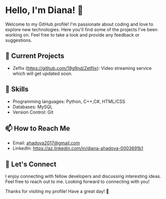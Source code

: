 # Hello, I'm Diana! 👋
Welcome to my GitHub profile! I'm passionate about coding and love to explore new technologies. Here you'll find some of the projects I've been working on. Feel free to take a look and provide any feedback or suggestions.

## 🔭 Current Projects

-  Zeflix (https://github.com/19g9nd/Zetflix): Video streaming service which will get updated soon.

## 🌱 Skills

- Programming languages: Python, C++,C#, HTML/CSS
- Databases: MySQL
- Version Control: Git

## 📫 How to Reach Me

- Email: ahadova2017@gmail.com
- LinkedIn: https://az.linkedin.com/in/diana-ahadova-0003691b1

## 💬 Let's Connect

I enjoy connecting with fellow developers and discussing interesting ideas. Feel free to reach out to me. Looking forward to connecting with you!


Thanks for visiting my profile! Have a great day! 🚀
